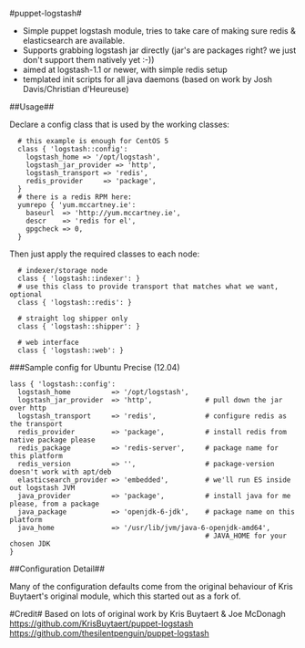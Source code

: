 #puppet-logstash#

* Simple puppet logstash module, tries to take care of making sure redis &
elasticsearch are available.
* Supports grabbing logstash jar directly (jar's are packages right?  we just don't support them natively yet :-))
* aimed at logstash-1.1 or newer, with simple redis setup
* templated init scripts for all java daemons (based on work by Josh Davis/Christian d'Heureuse)

##Usage##

Declare a config class that is used by the working classes:

```puppet
  # this example is enough for CentOS 5
  class { 'logstash::config':
    logstash_home => '/opt/logstash',
    logstash_jar_provider => 'http',
    logstash_transport => 'redis',
    redis_provider     => 'package',
  }
  # there is a redis RPM here:
  yumrepo { 'yum.mccartney.ie':
    baseurl  => 'http://yum.mccartney.ie',
    descr    => 'redis for el',
    gpgcheck => 0,
  }
```
Then just apply the required classes to each node:
```puppet
  # indexer/storage node
  class { 'logstash::indexer': }
  # use this class to provide transport that matches what we want, optional
  class { 'logstash::redis': }
  
  # straight log shipper only
  class { 'logstash::shipper': }

  # web interface
  class { 'logstash::web': }
```


###Sample config for Ubuntu Precise (12.04)
```puppet
lass { 'logstash::config':
  logstash_home          => '/opt/logstash',
  logstash_jar_provider  => 'http',             # pull down the jar over http
  logstash_transport     => 'redis',            # configure redis as the transport
  redis_provider         => 'package',          # install redis from native package please
  redis_package          => 'redis-server',     # package name for this platform
  redis_version          => '',                 # package-version doesn't work with apt/deb
  elasticsearch_provider => 'embedded',         # we'll run ES inside out logstash JVM
  java_provider          => 'package',          # install java for me please, from a package
  java_package           => 'openjdk-6-jdk',    # package name on this platform
  java_home              => '/usr/lib/jvm/java-6-openjdk-amd64',
                                                # JAVA_HOME for your chosen JDK
}
```
##Configuration Detail##

Many of the configuration defaults come from the original behaviour of Kris Buytaert's original module, which this started out as a fork of.



#Credit#
Based on lots of original work by Kris Buytaert & Joe McDonagh 
https://github.com/KrisBuytaert/puppet-logstash
https://github.com/thesilentpenguin/puppet-logstash

